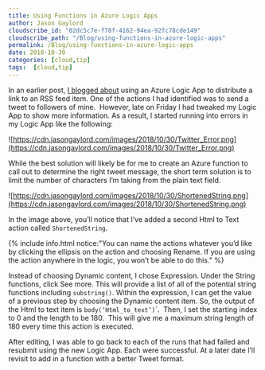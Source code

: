 ```yaml
---
title: Using Functions in Azure Logic Apps
author: Jason Gaylord
cloudscribe_id: "02dc5c7e-f78f-4162-94ea-92fc78cde149"
cloudscribe_path: "/Blog/using-functions-in-azure-logic-apps"
permalink: /Blog/using-functions-in-azure-logic-apps
date: 2018-10-30
categories: [cloud,tip]
tags:  [cloud,tip]
---
```


In an earlier post, [I blogged about](https://jasong.us/2yKwFRq) using an Azure Logic App to distribute a link to an RSS feed item. One of the actions I had identified was to send a tweet to followers of mine.  However, late on Friday I had tweaked my Logic App to show more information. As a result, I started running into errors in my Logic App like the following:

![https://cdn.jasongaylord.com/images/2018/10/30/Twitter_Error.png](https://cdn.jasongaylord.com/images/2018/10/30/Twitter_Error.png)

While the best solution will likely be for me to create an Azure function to call out to determine the right tweet message, the short term solution is to limit the number of characters I’m taking from the plain text field. 

![https://cdn.jasongaylord.com/images/2018/10/30/ShortenedString.png](https://cdn.jasongaylord.com/images/2018/10/30/ShortenedString.png)

In the image above, you’ll notice that I’ve added a second Html to Text action called `ShortenedString`.

{% include info.html notice:"You can name the actions whatever you’d like by clicking the ellipsis on the action and choosing Rename. If you are using the action anywhere in the logic, you won’t be able to do this." %}

Instead of choosing Dynamic content, I chose Expression. Under the String functions, click See more. This will provide a list of all of the potential string functions including `substring()`. Within the expression, I can get the value of a previous step by choosing the Dynamic content item. So, the output of the Html to text item is `body(‘Html_to_text’)`</font>`.  Then, I set the starting index to 0 and the length to be 180.  This will give me a maximum string length of 180 every time this action is executed.

After editing, I was able to go back to each of the runs that had failed and resubmit using the new Logic App. Each were successful. At a later date I’ll revisit to add in a function with a better Tweet format.